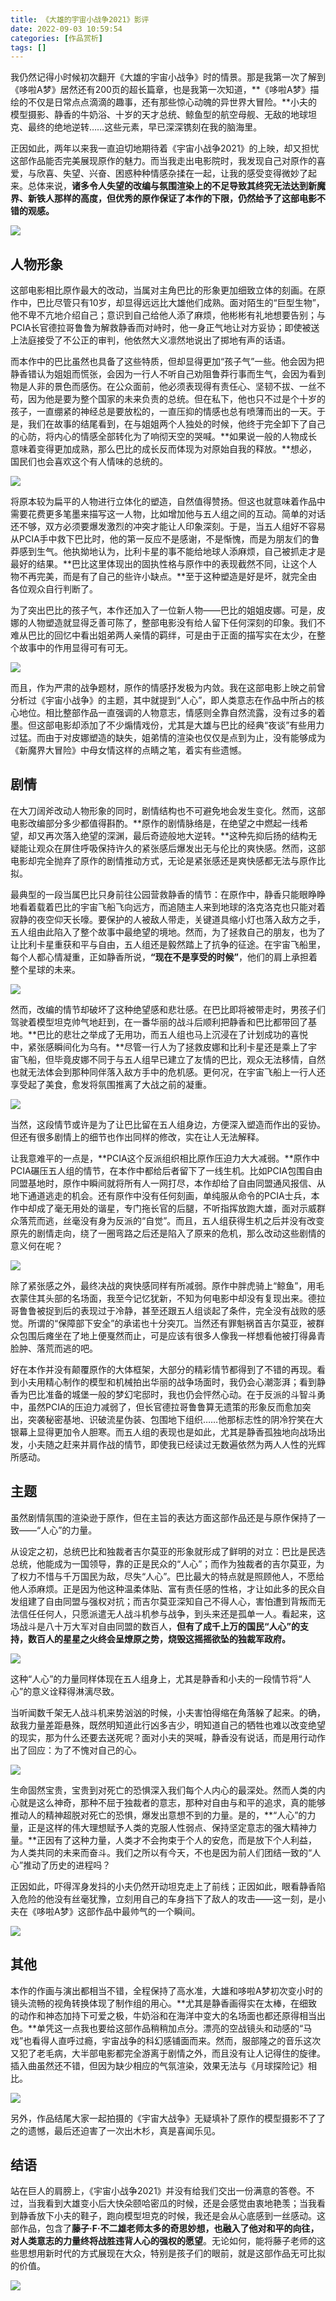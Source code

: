 ```yaml
---
title: 《大雄的宇宙小战争2021》影评
date: 2022-09-03 10:59:54
categories: [作品赏析]
tags: []
---
```



我仍然记得小时候初次翻开《大雄的宇宙小战争》时的情景。那是我第一次了解到《哆啦A梦》居然还有200页的超长篇章，也是我第一次知道，**《哆啦A梦》描绘的不仅是日常点点滴滴的趣事，还有那些惊心动魄的异世界大冒险。**小夫的模型摄影、静香的牛奶浴、十岁的天才总统、鲸鱼型的航空母舰、无敌的地球坦克、最终的绝地逆转……这些元素，早已深深镌刻在我的脑海里。

正因如此，两年以来我一直迫切地期待着《宇宙小战争2021》的上映，却又担忧这部作品能否完美展现原作的魅力。而当我走出电影院时，我发现自己对原作的喜爱，与欣喜、失望、兴奋、困惑种种情感杂揉在一起，让我的感受变得微妙了起来。总体来说，**诸多令人失望的改编与氛围渲染上的不足导致其终究无法达到新魔界、新铁人那样的高度，但优秀的原作保证了本作的下限，仍然给予了这部电影不错的观感。**

![](https://pic3.zhimg.com/80/v2-a117e474195043e371626933fa9c91a7_1440w.jpg?source=c8b7c179)

## 人物形象

这部电影相比原作最大的改动，当属对主角巴比的形象更加细致立体的刻画。在原作中，巴比尽管只有10岁，却显得远远比大雄他们成熟。面对陌生的“巨型生物”，他不卑不亢地介绍自己；意识到自己给他人添了麻烦，他彬彬有礼地想要告别；与PCIA长官德拉哥鲁鲁为解救静香而对峙时，他一身正气地让对方妥协；即使被送上法庭接受了不公正的审判，他依然大义凛然地说出了掷地有声的话语。

而本作中的巴比虽然也具备了这些特质，但却显得更加“孩子气”一些。他会因为把静香错认为姐姐而慌张，会因为一行人不听自己劝阻鲁莽行事而生气，会因为看到物是人非的景色而感伤。在公众面前，他必须表现得有责任心、坚韧不拔、一丝不苟，因为他是要为整个国家的未来负责的总统。但在私下，他也只不过是个十岁的孩子，一直绷紧的神经总是要放松的，一直压抑的情感也总有喷薄而出的一天。于是，我们在故事的结尾看到，在与姐姐两个人独处的时候，他终于完全卸下了自己的心防，将内心的情感全部转化为了响彻天空的哭喊。**如果说一般的人物成长意味着变得更加成熟，那么巴比的成长反而体现为对原始自我的释放。**想必，国民们也会喜欢这个有人情味的总统的。

![](https://picx.zhimg.com/80/v2-be3dad090cd5c7eeff8ed511004985c9_1440w.jpg?source=c8b7c179)

将原本较为扁平的人物进行立体化的塑造，自然值得赞扬。但这也就意味着作品中需要花费更多笔墨来描写这一人物，比如增加他与五人组之间的互动。简单的对话还不够，双方必须要爆发激烈的冲突才能让人印象深刻。于是，当五人组好不容易从PCIA手中救下巴比时，他的第一反应不是感谢，不是惭愧，而是为朋友们的鲁莽感到生气。他执拗地认为，比利卡星的事不能给地球人添麻烦，自己被抓走才是最好的结果。**巴比这里体现出的固执性格与原作中的表现截然不同，让这个人物不再完美，而是有了自己的些许小缺点。**至于这种塑造是好是坏，就完全由各位观众自行判断了。

为了突出巴比的孩子气，本作还加入了一位新人物——巴比的姐姐皮娜。可是，皮娜的人物塑造就显得乏善可陈了，整部电影没有给人留下任何深刻的印象。我们不难从巴比的回忆中看出姐弟两人亲情的羁绊，可是由于正面的描写实在太少，在整个故事中的作用显得可有可无。

![](https://pic1.zhimg.com/80/v2-efed5d91e00fc12f0a93d936c73606eb_1440w.jpg?source=c8b7c179)

而且，作为严肃的战争题材，原作的情感抒发极为内敛。我在这部电影上映之前曾分析过《宇宙小战争》的主题，其中就提到“人心”，即人类意志在作品中所占的核心地位。相比整部作品一直强调的人物意志，情感则全靠自然流露，没有过多的着墨。但这部电影却添加了不少煽情戏份，尤其是大雄与巴比的经典“夜谈”有些用力过猛。而由于对皮娜塑造的缺失，姐弟情的渲染也仅仅是点到为止，没有能够成为《新魔界大冒险》中母女情这样的点睛之笔，着实有些遗憾。

## 剧情

在大刀阔斧改动人物形象的同时，剧情结构也不可避免地会发生变化。然而，这部电影改编部分多少都值得斟酌。**原作的剧情脉络是，在绝望之中燃起一线希望，却又再次落入绝望的深渊，最后奇迹般地大逆转。**这种先抑后扬的结构无疑能让观众在屏住呼吸保持许久的紧张感后爆发出无与伦比的爽快感。然而，这部电影却完全抛弃了原作的剧情推动方式，无论是紧张感还是爽快感都无法与原作比拟。

最典型的一段当属巴比只身前往公园营救静香的情节：在原作中，静香只能眼睁睁地看着载着巴比的宇宙飞船飞向远方，而追随主人来到地球的洛克洛克也只能对着寂静的夜空仰天长嚎。要保护的人被敌人带走，关键道具缩小灯也落入敌方之手，五人组由此陷入了整个故事中最绝望的境地。然而，为了拯救自己的朋友，也为了让比利卡星重获和平与自由，五人组还是毅然踏上了抗争的征途。在宇宙飞船里，每个人都心情凝重，正如静香所说，**“现在不是享受的时候”**，他们的肩上承担着整个星球的未来。

![](https://pica.zhimg.com/80/v2-843ac26f005fcbe78b91a555777331f5_1440w.jpg?source=c8b7c179)

然而，改编的情节却破坏了这种绝望感和悲壮感。在巴比即将被带走时，男孩子们驾驶着模型坦克帅气地赶到，在一番华丽的战斗后顺利把静香和巴比都带回了基地。**巴比的悲壮之举成了无用功，而五人组也马上沉浸在了计划成功的喜悦中，紧张感瞬间化为乌有。**尽管一行人为了拯救皮娜和比利卡星还是乘上了宇宙飞船，但毕竟皮娜不同于与五人组早已建立了友情的巴比，观众无法移情，自然也就无法体会到那种同伴落入敌方手中的危机感。更何况，在宇宙飞船上一行人还享受起了美食，愈发将氛围推离了大战之前的凝重。

![](https://picx.zhimg.com/80/v2-e0e80e59785a8ee41fb2d017104a4cae_1440w.jpg?source=c8b7c179)

当然，这段情节或许是为了让巴比留在五人组身边，方便深入塑造而作出的妥协。但还有很多剧情上的细节也作出同样的修改，实在让人无法解释。

让我意难平的一点是，**PCIA这个反派组织相比原作压迫力大大减弱。**原作中PCIA碾压五人组的情节，在本作中都给后者留下了一线生机。比如PCIA包围自由同盟基地时，原作中瞬间就将所有人一网打尽，本作却给了自由同盟通风报信、从地下通道逃走的机会。还有原作中没有任何刻画，单纯服从命令的PCIA士兵，本作中却成了毫无用处的谐星，专门拖长官的后腿，不听指挥放跑大雄，面对示威群众落荒而逃，丝毫没有身为反派的“自觉”。而且，五人组获得生机之后并没有改变原先的剧情走向，绕了一圈弯路之后还是陷入了原来的危机，那么改动这些剧情的意义何在呢？

![](https://pica.zhimg.com/80/v2-3f1fbc876c6820168a9b8bc1f83da4c0_1440w.jpg?source=c8b7c179)

除了紧张感之外，最终决战的爽快感同样有所减弱。原作中胖虎骑上“鲸鱼”，用毛衣蒙住其头部的名场面，我至今记忆犹新，不知为何电影中却没有复现出来。德拉哥鲁鲁被捉到后的表现过于冷静，甚至还跟五人组谈起了条件，完全没有战败的感觉。所谓的“保障部下安全”的承诺也十分突兀。当然还有罪魁祸首吉尔莫亚，被群众包围后瘫坐在了地上便戛然而止，可是应该有很多人像我一样想看他被打得鼻青脸肿、落荒而逃的吧。

好在本作并没有颠覆原作的大体框架，大部分的精彩情节都得到了不错的再现。看到小夫用精心制作的模型和机械拍出华丽的战争场面时，我仍会心潮澎湃；看到静香为巴比准备的城堡一般的梦幻宅邸时，我也仍会怦然心动。在于反派的斗智斗勇中，虽然PCIA的压迫力减弱了，但长官德拉哥鲁鲁算无遗策的形象反而愈加突出，突袭秘密基地、识破流星伪装、包围地下组织……他那标志性的阴冷狞笑在大银幕上显得更加令人胆寒。而五人组的表现也是如此，尤其是静香孤独地向战场出发，小夫随之赶来并肩作战的情节，即使我已经读过无数遍依然为两人人性的光辉所感动。

## 主题

虽然剧情氛围的渲染逊于原作，但在主旨的表达方面这部作品还是与原作保持了一致——“人心”的力量。

从设定之初，总统巴比和独裁者吉尔莫亚的形象就形成了鲜明的对立：巴比是民选总统，他能成为一国领导，靠的正是民众的“人心”；而作为独裁者的吉尔莫亚，为了权力不惜与千万国民为敌，尽失“人心”。巴比最大的特点就是照顾他人，不愿给他人添麻烦。正是因为他这种温柔体贴、富有责任感的性格，才让如此多的民众自发组建了自由同盟与强权对抗；而吉尔莫亚深知自己不得人心，害怕遭到背叛而无法信任任何人，只愿派遣无人战斗机参与战争，到头来还是孤单一人。看起来，这场战斗是八十万大军对自由同盟的数百人，**但有了成千上万的国民“人心”的支持，数百人的星星之火终会呈燎原之势，烧毁这摇摇欲坠的独裁军政府。**

![](https://picx.zhimg.com/80/v2-4b74cdaa54b552ce45a04dded6663e7a_1440w.jpg?source=c8b7c179)

这种“人心”的力量同样体现在五人组身上，尤其是静香和小夫的一段情节将“人心”的意义诠释得淋漓尽致。

当听闻数千架无人战斗机来势汹汹的时候，小夫害怕得缩在角落躲了起来。的确，敌我力量差距悬殊，既然明知道此行凶多吉少，明知道自己的牺牲也难以改变绝望的现实，那为什么还要去送死呢？面对小夫的哭喊，静香没有说话，而是用行动作出了回应：为了不愧对自己的心。

![](https://pic3.zhimg.com/80/v2-819e0fd72bd8fb1d4b5154ec519e84e2_1440w.jpg?source=c8b7c179)

生命固然宝贵，宝贵到对死亡的恐惧深入我们每个人内心的最深处。然而人类的内心就是这么神奇，那种不屈于独裁者的意志，那种对自由与和平的追求，真的能够推动人的精神超脱对死亡的恐惧，爆发出意想不到的力量。是的，**“人心”的力量，正是这样的伟大理想赋予人类的克服人性弱点、保持坚定意志的强大精神力量。**正因有了这种力量，人类才不会拘束于个人的安危，而是放下个人利益，为人类共同的未来而奋斗。我们之所以有今天，不也是因为前人们团结一致的“人心”推动了历史的进程吗？

正因如此，吓得浑身发抖的小夫仍然开动坦克走上了前线；正因如此，眼看静香陷入危险的他没有丝毫犹豫，立刻用自己的车身挡下了敌人的攻击——这一刻，是小夫在《哆啦A梦》这部作品中最帅气的一个瞬间。

![](https://picx.zhimg.com/80/v2-4f31266046c4b9be4216f740fc17c42e_1440w.jpg?source=c8b7c179)

## 其他

本作的作画与演出都相当不错，全程保持了高水准，大雄和哆啦A梦初次变小时的镜头流畅的视角转换体现了制作组的用心。**尤其是静香画得实在太棒，在细致的动作和神态加持下可爱之极，牛奶浴和在海洋中变大的名场面也都还原得相当出色。**单凭这一点我也要给这部作品稍稍加点分。漂亮的空战镜头和动感的“马戏”也看得人直呼过瘾，宇宙战争的科幻感铺面而来。然而，服部隆之的音乐这次又犯了老毛病，大半部电影都完全游离于剧情之外，而且没有让人记得住的旋律。插入曲虽然还不错，但因为缺少相应的气氛渲染，效果无法与《月球探险记》相比。

![](https://picx.zhimg.com/80/v2-5763f41ab82734c2539b3f0a76f82e98_1440w.jpg?source=c8b7c179)

另外，作品结尾大家一起拍摄的《宇宙大战争》无疑填补了原作的模型摄影不了了之的遗憾，最后还迫害了一次出木杉，真是喜闻乐见。

## 结语

站在巨人的肩膀上，《宇宙小战争2021》并没有给我们交出一份满意的答卷。不过，当我看到大雄变小后大快朵颐哈密瓜的时候，还是会感觉由衷地艳羡；当我看到静香放下小夫的鞋子，跑向模型坦克的时候，我还是会从心底感到一丝感动。这部作品，包含了**藤子·F·不二雄老师太多的奇思妙想，也融入了他对和平的向往，对人类意志的力量终将战胜违背人心的强权的愿望**。无论如何，能将藤子老师的这些思想用新时代的方式展现在大众，特别是孩子们的眼前，就是这部作品无可比拟的价值。

![](https://pic4.zhimg.com/80/v2-f015f5a8e1e1a630f1d3bcd11a6e07a9_1440w.jpg?source=c8b7c179)